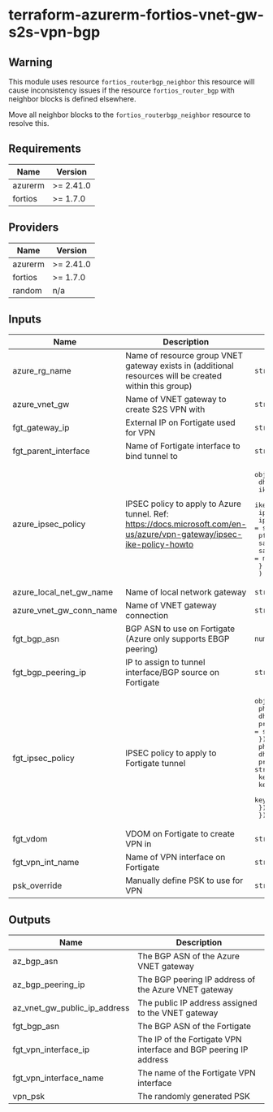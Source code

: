# terraform-azurerm-fortios-vnet-gw-s2s-vpn-bgp

## Warning

This module uses resource ```fortios_routerbgp_neighbor``` this resource will cause inconsistency issues if the resource ```fortios_router_bgp``` with neighbor blocks is defined elsewhere.

Move all neighbor blocks to the ```fortios_routerbgp_neighbor``` resource to resolve this.

## Requirements

| Name | Version |
|------|---------|
| azurerm | >= 2.41.0 |
| fortios | >= 1.7.0 |

## Providers

| Name | Version |
|------|---------|
| azurerm | >= 2.41.0 |
| fortios | >= 1.7.0 |
| random | n/a |

## Inputs

| Name | Description | Type | Default | Required |
|------|-------------|------|---------|:--------:|
| azure\_rg\_name | Name of resource group VNET gateway exists in (additional resources will be created within this group) | `string` | n/a | yes |
| azure\_vnet\_gw | Name of VNET gateway to create S2S VPN with | `string` | n/a | yes |
| fgt\_gateway\_ip | External IP on Fortigate used for VPN | `string` | n/a | yes |
| fgt\_parent\_interface | Name of Fortigate interface to bind tunnel to | `string` | n/a | yes |
| azure\_ipsec\_policy | IPSEC policy to apply to Azure tunnel. Ref: https://docs.microsoft.com/en-us/azure/vpn-gateway/ipsec-ike-policy-howto | <pre>object({<br>    dh_group         = string<br>    ike_encryption   = string<br>    ike_integrity    = string<br>    ipsec_encryption = string<br>    ipsec_integrity  = string<br>    pfs_group        = string<br>    sa_lifetime      = number<br>    sa_datasize      = number<br>    }<br>  )</pre> | <pre>{<br>  "dh_group": "DHGroup14",<br>  "ike_encryption": "AES256",<br>  "ike_integrity": "SHA256",<br>  "ipsec_encryption": "AES256",<br>  "ipsec_integrity": "SHA256",<br>  "pfs_group": "PFS2048",<br>  "sa_datasize": null,<br>  "sa_lifetime": 28800<br>}</pre> | no |
| azure\_local\_net\_gw\_name | Name of local network gateway | `string` | `null` | no |
| azure\_vnet\_gw\_conn\_name | Name of VNET gateway connection | `string` | `null` | no |
| fgt\_bgp\_asn | BGP ASN to use on Fortigate (Azure only supports EBGP peering) | `number` | `65501` | no |
| fgt\_bgp\_peering\_ip | IP to assign to tunnel interface/BGP source on Fortigate | `string` | `"172.31.255.255"` | no |
| fgt\_ipsec\_policy | IPSEC policy to apply to Fortigate tunnel | <pre>object({<br>    phase1 = object({<br>      dhgrp    = number<br>      proposal = string<br>    })<br>    phase2 = object({<br>      dhgrp          = number<br>      proposal       = string<br>      keylife_type   = string<br>      keylifeseconds = number<br>      keylifekbs     = number<br>    })<br>  })</pre> | <pre>{<br>  "phase1": {<br>    "dhgrp": 14,<br>    "proposal": "aes256-sha256"<br>  },<br>  "phase2": {<br>    "dhgrp": 14,<br>    "keylife_type": "seconds",<br>    "keylifekbs": null,<br>    "keylifeseconds": 27000,<br>    "proposal": "aes256-sha256"<br>  }<br>}</pre> | no |
| fgt\_vdom | VDOM on Fortigate to create VPN in | `string` | `"root"` | no |
| fgt\_vpn\_int\_name | Name of VPN interface on Fortigate | `string` | `null` | no |
| psk\_override | Manually define PSK to use for VPN | `string` | `null` | no |

## Outputs

| Name | Description |
|------|-------------|
| az\_bgp\_asn | The BGP ASN of the Azure VNET gateway |
| az\_bgp\_peering\_ip | The BGP peering IP address of the Azure VNET gateway |
| az\_vnet\_gw\_public\_ip\_address | The public IP address assigned to the VNET gateway |
| fgt\_bgp\_asn | The BGP ASN of the Fortigate |
| fgt\_vpn\_interface\_ip | The IP of the Fortigate VPN interface and BGP peering IP address |
| fgt\_vpn\_interface\_name | The name of the Fortigate VPN interface |
| vpn\_psk | The randomly generated PSK |